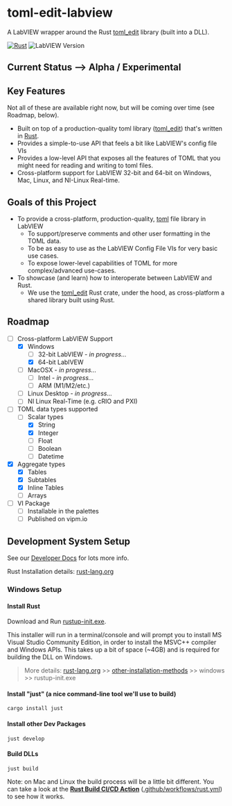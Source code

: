 # toml-edit-labview
A LabVIEW wrapper around the Rust [toml_edit](https://docs.rs/toml_edit/latest/toml_edit/) library (built into a DLL).

[![Rust](https://github.com/JKISoftware/toml-edit-labview/actions/workflows/rust.yml/badge.svg?branch=main)](https://github.com/JKISoftware/toml-edit-labview/actions/workflows/rust.yml)
![LabVIEW Version](https://img.shields.io/badge/LabVIEW-2020%20SP1-%23E37725.svg?})

## Current Status --> Alpha / Experimental

## Key Features
Not all of these are available right now, but will be coming over time (see Roadmap, below).

- Built on top of a production-quality toml library ([toml_edit](https://docs.rs/toml_edit/latest/toml_edit/)) that's written in [Rust](https://www.rust-lang.org/).
- Provides a simple-to-use API that feels a bit like LabVIEW's config file VIs
- Provides a low-level API that exposes all the features of TOML that you might need for reading and writing to toml files.
- Cross-platform support for LabVIEW 32-bit and 64-bit on Windows, Mac, Linux, and NI-Linux Real-time.

## Goals of this Project
- To provide a cross-platform, production-quality, [toml](https://toml.io/) file library in LabVIEW
  - To support/preserve comments and other user formatting in the TOML data.
  - To be as easy to use as the LabVIEW Config File VIs for very basic use cases.
  - To expose lower-level capabilities of TOML for more complex/advanced use-cases.
- To showcase (and learn) how to interoperate between LabVIEW and Rust.
  - We use the [toml_edit](https://docs.rs/toml_edit/latest/toml_edit/) Rust crate, under the hood, as cross-platform a shared library built using Rust.

## Roadmap
- [ ] Cross-platform LabVIEW Support
  - [X] Windows
    - [ ] 32-bit LabVIEW - _in progress..._
    - [X] 64-bit LabIVEW
  - [ ] MacOSX - _in progress..._
    - [ ] Intel - _in progress..._
    - [ ] ARM (M1/M2/etc.)
  - [ ] Linux Desktop - _in progress..._
  - [ ] NI Linux Real-Time (e.g. cRIO and PXI)
- [ ] TOML data types supported
  - [ ] Scalar types
    - [X] String
    - [X] Integer
    - [ ] Float
    - [ ] Boolean
    - [ ] Datetime
- [X] Aggregate types
  - [X] Tables
  - [X] Subtables
  - [X] Inline Tables
  - [ ] Arrays
- [ ] VI Package
  - [ ] Installable in the palettes
  - [ ] Published on vipm.io 

## Development System Setup

See our [Developer Docs](docs/developer/index.md) for lots more info.

Rust Installation details: [rust-lang.org](https://forge.rust-lang.org)

### Windows Setup

#### Install Rust

Download and Run [rustup-init.exe](https://static.rust-lang.org/rustup/dist/i686-pc-windows-gnu/rustup-init.exe).

This installer will run in a terminal/console and will prompt you to install MS Visual Studio Community Edition, in order to install the MSVC++ compiler and Windows APIs.  This takes up a bit of space (~4GB) and is required for building the DLL on Windows.

> More details: [rust-lang.org](https://forge.rust-lang.org) >> [other-installation-methods](https://forge.rust-lang.org/infra/other-installation-methods.html) >> windows >> rustup-init.exe

#### Install "just" (a nice command-line tool we'll use to build)

`cargo install just`

#### Install other Dev Packages

`just develop`

#### Build DLLs

`just build`

Note: on Mac and Linux the build process will be a little bit different. You can take a look at the **[Rust Build CI/CD Action](https://github.com/JKISoftware/toml-edit-labview/actions/workflows/rust.yml)** ([.github/workflows/rust.yml](https://github.com/JKISoftware/toml-edit-labview/blob/main/.github/workflows/rust.yml)) to see how it works.
